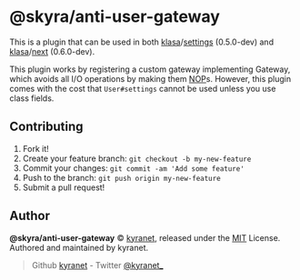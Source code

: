 # @skyra/anti-user-gateway

This is a plugin that can be used in both [klasa]/[settings] (0.5.0-dev) and
[klasa]/[next] (0.6.0-dev).

This plugin works by registering a custom gateway implementing Gateway, which
avoids all I/O operations by making them [NOP]s. However, this plugin comes with
the cost that `User#settings` cannot be used unless you use class fields.

## Contributing

1. Fork it!
1. Create your feature branch: `git checkout -b my-new-feature`
1. Commit your changes: `git commit -am 'Add some feature'`
1. Push to the branch: `git push origin my-new-feature`
1. Submit a pull request!

## Author

**@skyra/anti-user-gateway** © [kyranet][author], released under the
[MIT][license] License.
Authored and maintained by kyranet.

> Github [kyranet][author] - Twitter [@kyranet_][twitter]

[license]: https://github.com/skyra-project/anti-user-gateway/blob/master/LICENSE.md
[author]: https://github.com/kyranet
[twitter]: https://twitter.com/kyranet_

[klasa]: https://github.com/dirigeants/klasa
[settings]: https://github.com/dirigeants/klasa/tree/settings
[next]: https://github.com/dirigeants/klasa/tree/master
[NOP]: https://en.wikipedia.org/wiki/NOP_(code)
